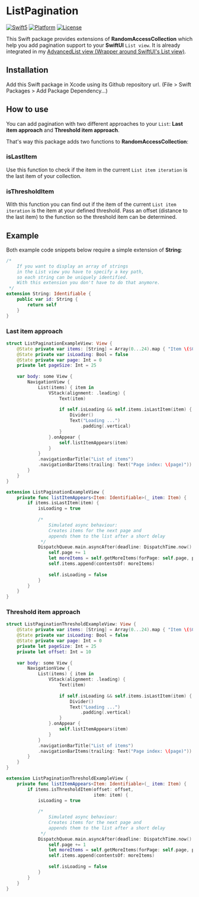 # ListPagination

[![Swift5](https://img.shields.io/badge/swift5-compatible-green.svg?longCache=true&style=flat-square)](https://developer.apple.com/swift)
[![Platform](https://img.shields.io/badge/platform-iOS%20%7C%20macOS%20%7C%20tvOS-lightgrey.svg?longCache=true&style=flat-square)](https://www.apple.com)
[![License](https://img.shields.io/badge/license-MIT-lightgrey.svg?longCache=true&style=flat-square)](https://en.wikipedia.org/wiki/MIT_License)

This Swift package provides extensions of **RandomAccessCollection** which help you add pagination support to your **SwiftUI** `List view`. It is already integrated in my [AdvancedList view (Wrapper around SwiftUI's List view)](https://github.com/crelies/AdvancedList).

## Installation

Add this Swift package in Xcode using its Github repository url. (File > Swift Packages > Add Package Dependency...)

## How to use

You can add pagination with two different approaches to your `List`: **Last item approach** and **Threshold item approach**.

That's way this package adds two functions to **RandomAccessCollection**:

### isLastItem

Use this function to check if the item in the current `List item iteration` is the last item of your collection.

### isThresholdItem

With this function you can find out if the item of the current `List item iteration` is the item at your defined threshold.
Pass an offset (distance to the last item) to the function so the threshold item can be determined.

## Example

Both example code snippets below require a simple extension of **String**:

```swift
/*
    If you want to display an array of strings
    in the List view you have to specify a key path,
    so each string can be uniquely identified.
    With this extension you don't have to do that anymore.
 */
extension String: Identifiable {
    public var id: String {
        return self
    }
}
```

### Last item approach

```swift
struct ListPaginationExampleView: View {
    @State private var items: [String] = Array(0...24).map { "Item \($0)" }
    @State private var isLoading: Bool = false
    @State private var page: Int = 0
    private let pageSize: Int = 25
    
    var body: some View {
        NavigationView {
            List(items) { item in
                VStack(alignment: .leading) {
                    Text(item)
                    
                    if self.isLoading && self.items.isLastItem(item) {
                        Divider()
                        Text("Loading ...")
                            .padding(.vertical)
                    }
                }.onAppear {
                    self.listItemAppears(item)
                }
            }
            .navigationBarTitle("List of items")
            .navigationBarItems(trailing: Text("Page index: \(page)"))
        }
    }
}

extension ListPaginationExampleView {
    private func listItemAppears<Item: Identifiable>(_ item: Item) {
        if items.isLastItem(item) {
            isLoading = true
            
            /*
                Simulated async behaviour:
                Creates items for the next page and
                appends them to the list after a short delay
             */
            DispatchQueue.main.asyncAfter(deadline: DispatchTime.now() + 3) {
                self.page += 1
                let moreItems = self.getMoreItems(forPage: self.page, pageSize: self.pageSize)
                self.items.append(contentsOf: moreItems)
                
                self.isLoading = false
            }
        }
    }
}
```

### Threshold item approach

```swift
struct ListPaginationThresholdExampleView: View {
    @State private var items: [String] = Array(0...24).map { "Item \($0)" }
    @State private var isLoading: Bool = false
    @State private var page: Int = 0
    private let pageSize: Int = 25
    private let offset: Int = 10
    
    var body: some View {
        NavigationView {
            List(items) { item in
                VStack(alignment: .leading) {
                    Text(item)
                    
                    if self.isLoading && self.items.isLastItem(item) {
                        Divider()
                        Text("Loading ...")
                            .padding(.vertical)
                    }
                }.onAppear {
                    self.listItemAppears(item)
                }
            }
            .navigationBarTitle("List of items")
            .navigationBarItems(trailing: Text("Page index: \(page)"))
        }
    }
}

extension ListPaginationThresholdExampleView {
    private func listItemAppears<Item: Identifiable>(_ item: Item) {
        if items.isThresholdItem(offset: offset,
                                 item: item) {
            isLoading = true
            
            /*
                Simulated async behaviour:
                Creates items for the next page and
                appends them to the list after a short delay
             */
            DispatchQueue.main.asyncAfter(deadline: DispatchTime.now() + 0.5) {
                self.page += 1
                let moreItems = self.getMoreItems(forPage: self.page, pageSize: self.pageSize)
                self.items.append(contentsOf: moreItems)
                
                self.isLoading = false
            }
        }
    }
}
```

